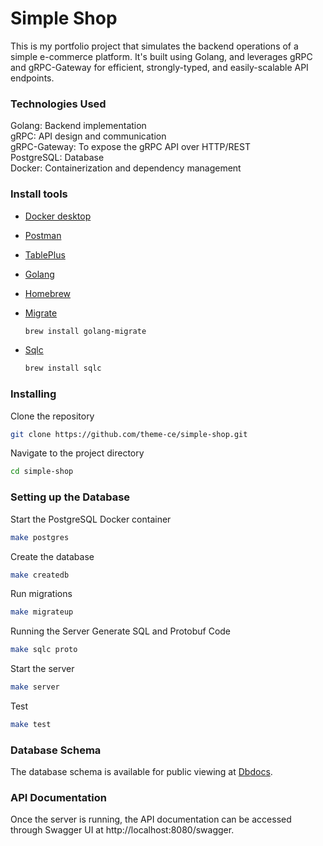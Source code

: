 # Simple Shop
This is my portfolio project that simulates the backend operations of a simple e-commerce platform. It's built using Golang, and leverages gRPC and gRPC-Gateway for efficient, strongly-typed, and easily-scalable API endpoints.

### Technologies Used
Golang: Backend implementation <br />
gRPC: API design and communication <br />
gRPC-Gateway: To expose the gRPC API over HTTP/REST <br />
PostgreSQL: Database <br />
Docker: Containerization and dependency management

### Install tools

- [Docker desktop](https://www.docker.com/products/docker-desktop)
- [Postman](https://www.postman.com/downloads/)
- [TablePlus](https://tableplus.com/)
- [Golang](https://golang.org/)
- [Homebrew](https://brew.sh/)
- [Migrate](https://github.com/golang-migrate/migrate/tree/master/cmd/migrate)

    ```bash
    brew install golang-migrate
    ```

- [Sqlc](https://github.com/kyleconroy/sqlc#installation)

    ```bash
    brew install sqlc
    ```

### Installing
Clone the repository
```bash
git clone https://github.com/theme-ce/simple-shop.git
```

Navigate to the project directory
```bash
cd simple-shop
```

### Setting up the Database
Start the PostgreSQL Docker container
```bash
make postgres
```

Create the database
```bash
make createdb
```

Run migrations
```bash
make migrateup
```

Running the Server
Generate SQL and Protobuf Code
```bash
make sqlc proto
```

Start the server
```bash
make server
```

Test
```bash
make test
```

### Database Schema
The database schema is available for public viewing at [Dbdocs](https://dbdocs.io/thaithian1999/simple_shop).

### API Documentation
Once the server is running, the API documentation can be accessed through Swagger UI at http://localhost:8080/swagger.
